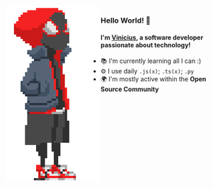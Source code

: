 <img src="./miles.gif" align="left">

### Hello World! 👋

#### I'm [**Vinicius**](https://videmelo.me), a software developer passionate about technology!

- 📚 I'm currently learning all I can :) 
- ⚙️ I use daily `.js(x)`; `.ts(x)`; `.py`
- 🌍 I'm mostly active within the **Open Source Community**